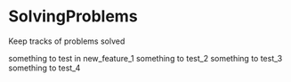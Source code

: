 # SolvingProblems
Keep tracks of problems solved

something to test in new_feature_1
something to test_2
something to test_3
something to test_4
